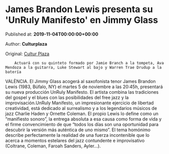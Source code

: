 
# James Brandon Lewis presenta su 'UnRuly Manifesto' en Jimmy Glass

Published at: **2019-11-04T00:00:00+00:00**

Author: **Culturplaza**

Original: [Cultur Plaza](https://valenciaplaza.com/james-brandon-lewis-presenta-su-unruly-manifesto-en-el-ix-festival-de-jazz-del-jimmy-glass)


        Actuará con su quinteto formado por Jamie Branch a la tompeta, Ava Mendoza a la guitarra, Luke Stewart al bajo y Warren Trae Drudup a la batería
      
VALÈNCIA. El Jimmy Glass acogerá al saxofonista tenor James Brandon Lewis (1983, Búfalo, NY) el martes 5 de noviembre a las 20:45h, presentará su nueva producción UnRuly Manifesto. El artista combina las tradiciones del gospel y el blues con las posibilidades del free jazz y la improvisación.UnRuly Manifesto, un impresionante ejercicio de libertad creatividad, está dedicado al surrealismo y a los legendarios músicos de jazz Charlie Haden y Ornette Coleman. El propio Lewis lo define como un “manifiesto sonoro”, la entrega absoluta a esa causa como forma de vida y el firme convencimiento de que “todos los días son una oportunidad para descubrir la versión más auténtica de uno mismo”. El tema homónimo describe perfectamente la realidad de una fuerza incontenible que lo acerca a momentos estelares del jazz contundente e improvisativo (Coltrane, Coleman, Faroah Sanders, Ayler…).
